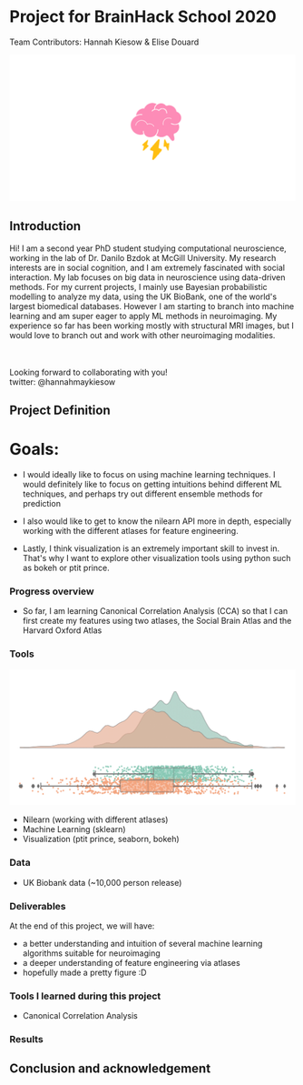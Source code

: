 # Project for BrainHack School 2020

Team Contributors: Hannah Kiesow & Elise Douard 

![Still brainstorming!](brainstorm.png)

## Introduction

Hi! I am a second year PhD student studying computational neuroscience, working in the lab of Dr. Danilo Bzdok at McGill University. My research interests are in social cognition, and I am extremely fascinated with social interaction. My lab focuses on big data in neuroscience using data-driven methods. For my current projects, I mainly use Bayesian probabilistic modelling to analyze my data, using the UK BioBank, one of the world's largest biomedical databases. However I am starting to branch into machine learning and am super eager to apply ML methods in neuroimaging. My experience so far has been working mostly with structural MRI images, but I would love to branch out and work with other neuroimaging modalities. 

<br>
<br>
Looking forward to collaborating with you! 
<br>
twitter: @hannahmaykiesow

## Project Definition 

# Goals: 
- I would ideally like to focus on using machine learning techniques. I would definitely like to focus on getting intuitions behind different ML techniques, and perhaps try out different ensemble methods for prediction

- I also would like to get to know the nilearn API more in depth, especially working with 
the different atlases for feature engineering. 

- Lastly, I think visualization is an extremely important skill to invest in. That's why I want to explore other visualization tools using python such as bokeh or ptit prince. 

### Progress overview

- So far, I am learning Canonical Correlation Analysis (CCA) so that I can first create my features using two atlases, the Social Brain Atlas and the Harvard Oxford Atlas


### Tools 

![look at this pretty raincloud figure](raincloud.png)

- Nilearn (working with different atlases)
- Machine Learning (sklearn)
- Visualization (ptit prince, seaborn, bokeh)

### Data

- UK Biobank data (~10,000 person release)

###  Deliverables

At the end of this project, we will have:
 - a better understanding and intuition of several machine learning algorithms suitable for neuroimaging
 - a deeper understanding of feature engineering via atlases 
 - hopefully made a pretty figure :D 



### Tools I learned during this project

- Canonical Correlation Analysis 

### Results 

## Conclusion and acknowledgement